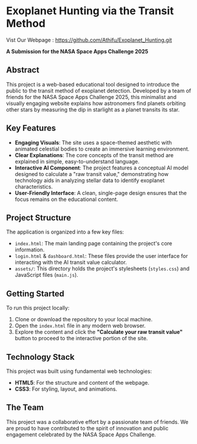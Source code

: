 # Exoplanet Hunting via the Transit Method


Vist Our Webpage : https://github.com/Athifu/Exoplanet_Hunting.git

**A Submission for the NASA Space Apps Challenge 2025**

## Abstract

This project is a web-based educational tool designed to introduce the public to the transit method of exoplanet detection. Developed by a team of friends for the NASA Space Apps Challenge 2025, this minimalist and visually engaging website explains how astronomers find planets orbiting other stars by measuring the dip in starlight as a planet transits its star.

## Key Features

*   **Engaging Visuals**: The site uses a space-themed aesthetic with animated celestial bodies to create an immersive learning environment.
*   **Clear Explanations**: The core concepts of the transit method are explained in simple, easy-to-understand language.
*   **Interactive AI Component**: The project features a conceptual AI model designed to calculate a "raw transit value," demonstrating how technology aids in analyzing stellar data to identify exoplanet characteristics.
*   **User-Friendly Interface**: A clean, single-page design ensures that the focus remains on the educational content.

## Project Structure

The application is organized into a few key files:

*   `index.html`: The main landing page containing the project's core information.
*   `login.html` & `dashboard.html`: These files provide the user interface for interacting with the AI transit value calculator.
*   `assets/`: This directory holds the project's stylesheets (`styles.css`) and JavaScript files (`main.js`).

## Getting Started

To run this project locally:

1.  Clone or download the repository to your local machine.
2.  Open the `index.html` file in any modern web browser.
3.  Explore the content and click the **"Calculate your raw transit value"** button to proceed to the interactive portion of the site.

## Technology Stack

This project was built using fundamental web technologies:

*   **HTML5**: For the structure and content of the webpage.
*   **CSS3**: For styling, layout, and animations.

## The Team

This project was a collaborative effort by a passionate team of friends. We are proud to have contributed to the spirit of innovation and public engagement celebrated by the NASA Space Apps Challenge.
